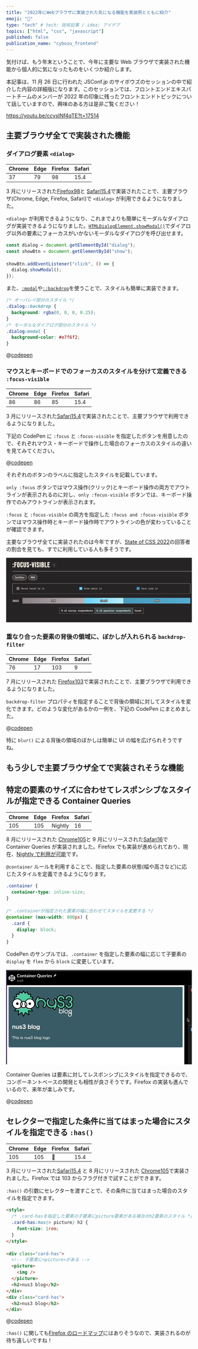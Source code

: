 ```yaml
---
title: "2022年にWebブラウザに実装された気になる機能を実装例とともに紹介"
emoji: "🌊"
type: "tech" # tech: 技術記事 / idea: アイデア
topics: ["html", "css", "javascript"]
published: false
publication_name: "cybozu_frontend"
---
```


気付けば、もう年末ということで、今年に主要な Web ブラウザで実装された機能から個人的に気になったものをいくつか紹介します。

本記事は、11 月 26 日に行われた JSConf.jp のサイボウズのセッションの中で紹介した内容の詳細版になります。このセッションでは、フロントエンドエキスパートチームのメンバーが 2022 年の印象に残ったフロントエンドトピックについて話していますので、興味のある方は是非ご覧ください！

https://youtu.be/ccysINf4qTE?t=17514

## 主要ブラウザ全てで実装された機能

### ダイアログ要素 `<dialog>`

| Chrome | Edge | Firefox | Safari |
| ------ | ---- | ------- | ------ |
| 37     | 79   | 98      | 15.4   |

3 月にリリースされた[Firefox98](https://developer.mozilla.org/en-US/docs/Mozilla/Firefox/Releases/98)と [Safari15.4](https://developer.apple.com/documentation/safari-release-notes/safari-15_4-release-notes)で実装されたことで、主要ブラウザ(Chrome, Edge, Firefox, Safari)で `<dialog>` が利用できるようになりました。

`<dialog>` が利用できるようになり、これまでよりも簡単にモーダルなダイアログが実装できるようになりました。[`HTMLDialogElement.showModal()`](https://developer.mozilla.org/en-US/docs/Web/API/HTMLDialogElement/showModal)でダイアログ以外の要素にフォーカスがいかないモーダルなダイアログを呼び出せます。

```javascript
const dialog = document.getElementById("dialog");
const showBtn = document.getElementById("show");

showBtn.addEventListener("click", () => {
  dialog.showModal();
});
```

また、[`:modal`](https://developer.mozilla.org/en-US/docs/Web/CSS/:modal)や[`::backdrop`](https://developer.mozilla.org/en-US/docs/Web/CSS/::backdrop)を使うことで、スタイルも簡単に実装できます。

```css
/* オーバレイ部分のスタイル */
.dialog::backdrop {
  background: rgba(0, 0, 0, 0.25);
}
/* モーダルなダイアログ部分のスタイル */
.dialog:modal {
  background-color: #e7f6f2;
}
```

@[codepen](https://codepen.io/yota-hada/pen/vYroKre)

### マウスとキーボードでのフォーカスのスタイルを分けて定義できる `:focus-visible`

| Chrome | Edge | Firefox | Safari |
| ------ | ---- | ------- | ------ |
| 86     | 86   | 85      | 15.4   |

3 月にリリースされた[Safari15.4](https://developer.apple.com/documentation/safari-release-notes/safari-15_4-release-notes)で実装されたことで、主要ブラウザで利用できるようになりました。

下記の CodePen に `:focus` と `:focus-visible` を指定したボタンを用意したので、それぞれマウス・キーボードで操作した場合のフォーカスのスタイルの違いを見てみてください。

@[codepen](https://codepen.io/yota-hada/pen/BaVXzeG)

それぞれのボタンのラベルに指定したスタイルを記載しています。

`only :focus` ボタンではマウス操作(クリック)とキーボード操作の両方でアウトラインが表示されるのに対し、`only :focus-visible` ボタンでは、キーボード操作でのみアウトラインが表示されます。

`:focus` と `:focus-visible` の両方を指定した `:focus and :focus-visible` ボタンではマウス操作時とキーボード操作時でアウトラインの色が変わっていることが確認できます。

主要なブラウザ全てに実装されたのは今年ですが、[State of CSS 2022](https://2022.stateofcss.com/en-US/features/accessibility/)の回答者の割合を見ても、すでに利用している人も多そうです。

![State of CSS 2022で公開された:focus-visibleの利用率](/images/2022-pickup-new-features/focus-visible.png)

### 重なり合った要素の背後の領域に、ぼかしが入れられる `backdrop-filter`

| Chrome | Edge | Firefox | Safari |
| ------ | ---- | ------- | ------ |
| 76     | 17   | 103     | 9      |

7 月にリリースされた [Firefox103](https://developer.mozilla.org/en-US/docs/Mozilla/Firefox/Releases/103)で実装されたことで、主要ブラウザで利用できるようになりました。

`backdrop-filter` プロパティを指定することで背後の領域に対してスタイルを変化できます。どのような変化があるかの一例を、下記の CodePen にまとめました。

@[codepen](https://codepen.io/yota-hada/pen/jOKgrRj)

特に `blur()` による背後の領域のぼかしは簡単に UI の幅を広げられそうですね。

## もう少しで主要ブラウザ全てで実装されそうな機能

## 特定の要素のサイズに合わせてレスポンシブなスタイルが指定できる Container Queries

| Chrome | Edge | Firefox | Safari |
| ------ | ---- | ------- | ------ |
| 105    | 105  | Nightly | 16     |

8 月にリリースされた [Chrome105](https://developer.chrome.com/blog/new-in-chrome-105/)と 9 月にリリースされた[Safari16](https://developer.apple.com/documentation/safari-release-notes/safari-16-release-notes)で Container Queries が実装されました。Firefox でも実装が進められており、現在、[Nightly で利用が可能](https://twitter.com/FirefoxDevTools/status/1595076200199749633?ref_src=twsrc%5Etfw%7Ctwcamp%5Etweetembed&ref_url=notion%3A%2F%2Fwww.notion.so%2F2022-11-15-12-12-2d6f965cc74745b9b74a4adeacbb6d7b)です。

`@container` ルールを利用することで、指定した要素の状態(幅や高さなど)に応じたスタイルを定義できるようになります。

```css
.container {
  container-type: inline-size;
}

/* .containerが指定された要素の幅に合わせてスタイルを変更する */
@container (max-width: 800px) {
  .card {
    display: block;
  }
}
```

CodePen のサンプルでは、`.container` を指定した要素の幅に応じて子要素の `display` を `flex` から `block` に変更しています。

![親要素の幅に合わせて、レスポンシブなスタイルを定義できる](/images/2022-pickup-new-features/container-queries.gif)

Container Queries は要素に対してレスポンシブにスタイルを指定できるので、コンポーネントベースの開発とも相性が良さそうです。Firefox の実装も進んでいるので、来年が楽しみです。

@[codepen](https://codepen.io/yota-hada/pen/MWXNePg)

## セレクターで指定した条件に当てはまった場合にスタイルを指定できる `:has()`

| Chrome | Edge | Firefox | Safari |
| ------ | ---- | ------- | ------ |
| 105    | 105  | 🙅      | 15.4   |

3 月にリリースされた[Safari15.4](https://developer.apple.com/documentation/safari-release-notes/safari-15_4-release-notes) と 8 月にリリースされた [Chrome105](https://developer.chrome.com/blog/new-in-chrome-105/)で実装されました。Firefox では 103 からフラグ付きで試すことができます。

`:has()` の引数にセレクターを渡すことで、その条件に当てはまった場合のスタイルを指定できます。

```html
<style>
  /* .card-hasを指定した要素の子要素にpicture要素がある場合のh2要素のスタイル */
  .card-has:has(> picture) h2 {
    font-size: 1rem;
  }
</style>

<div class="card-has">
  <!-- 子要素に<picture>がある -->
  <picture>
    <img />
  </picture>
  <h2>nus3 blog</h2>
</div>
<div class="card-has">
  <h2>nus3 blog</h2>
</div>
```

@[codepen](https://codepen.io/yota-hada/pen/oNyKLQW)

`:has()` に関しても[Firefox のロードマップ](https://bugzilla.mozilla.org/show_bug.cgi?id=418039)にはありそうなので、実装されるのが待ち遠しいですね！
